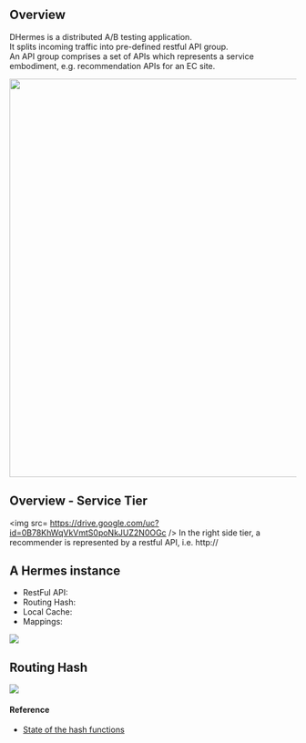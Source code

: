 ## Overview
DHermes is a distributed A/B testing application.  
It splits incoming traffic into pre-defined restful API group.  
An API group comprises a set of APIs which represents a service embodiment, e.g. recommendation APIs for an EC site.

<img src="https://drive.google.com/uc?id=0B78KhWqVkVmtNnZidTZLZkdPY2s" width=700/>

## Overview - Service Tier
<img src= https://drive.google.com/uc?id=0B78KhWqVkVmtS0poNkJUZ2N0OGc />
In the right side tier, a recommender is represented by a restful API, i.e. http://

## A Hermes instance
* RestFul API:
* Routing Hash:
* Local Cache:
* Mappings:

![](https://drive.google.com/uc?id=0B78KhWqVkVmtVnlKZW5sZHdHZ0E)

## Routing Hash
![](https://drive.google.com/uc?id=0B78KhWqVkVmteWQ0YXJHdTliQ2M)

#### Reference
* [State of the hash functions](http://blog.reverberate.org/2012/01/state-of-hash-functions-2012.html)
